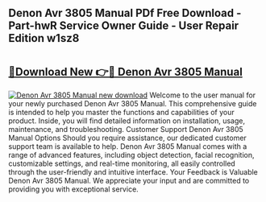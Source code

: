 ## Denon Avr 3805 Manual PDf Free Download - Part-hwR Service Owner Guide - User Repair Edition w1sz8

# <h2><a href="http://bc21582.oget.top/?id=Denon+Avr+3805+Manual">🔗Download New 👉🔴 Denon Avr 3805 Manual</a></h2>

[![Denon Avr 3805 Manual new download](https://i.imgur.com/5g1atiW.png)](http://bc21582.oget.top/?id=Denon+Avr+3805+Manual)
Welcome to the user manual for your newly purchased Denon Avr 3805 Manual. This comprehensive guide is intended to help you master the functions and capabilities of your product. Inside, you will find detailed information on installation, usage, maintenance, and troubleshooting. Customer Support Denon Avr 3805 Manual Options Should you require assistance, our dedicated customer support team is available to help. Denon Avr 3805 Manual comes with a range of advanced features, including object detection, facial recognition, customizable settings, and real-time monitoring, all easily controlled through the user-friendly and intuitive interface. Your Feedback is Valuable Denon Avr 3805 Manual. We appreciate your input and are committed to providing you with exceptional service.
